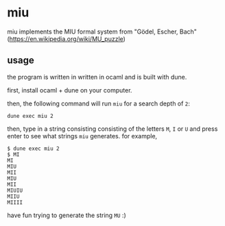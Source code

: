 # miu

miu implements the MIU formal system from "Gödel, Escher, Bach" (https://en.wikipedia.org/wiki/MU_puzzle)

## usage

the program is written in written in ocaml and is built with dune. 

first, install ocaml + dune on your computer.

then, the following command will run `miu` for a search depth of `2`:
```
dune exec miu 2
```
then, type in a string consisting consisting of the letters `M`, `I` or `U`
and press enter to see what strings `miu` generates. for example,

``` 
$ dune exec miu 2
$ MI
MI
MIU
MII
MIU
MII
MIUIU
MIIU
MIIII
```
have fun trying to generate the string `MU` :)

